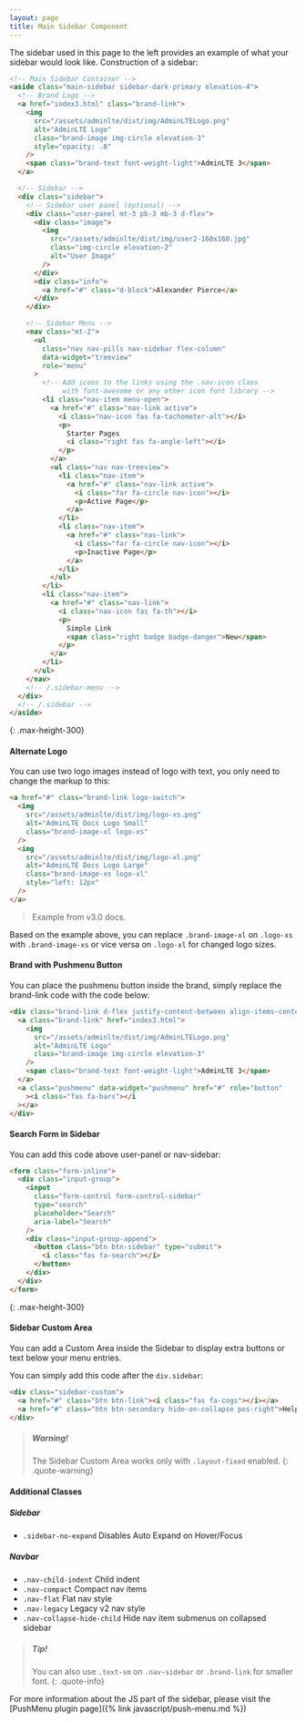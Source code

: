 ```yaml
---
layout: page
title: Main Sidebar Component
---
```


The sidebar used in this page to the left provides an example of what your sidebar would look like. Construction of a sidebar:

```html
<!-- Main Sidebar Container -->
<aside class="main-sidebar sidebar-dark-primary elevation-4">
  <!-- Brand Logo -->
  <a href="index3.html" class="brand-link">
    <img
      src="/assets/adminlte/dist/img/AdminLTELogo.png"
      alt="AdminLTE Logo"
      class="brand-image img-circle elevation-3"
      style="opacity: .8"
    />
    <span class="brand-text font-weight-light">AdminLTE 3</span>
  </a>

  <!-- Sidebar -->
  <div class="sidebar">
    <!-- Sidebar user panel (optional) -->
    <div class="user-panel mt-3 pb-3 mb-3 d-flex">
      <div class="image">
        <img
          src="/assets/adminlte/dist/img/user2-160x160.jpg"
          class="img-circle elevation-2"
          alt="User Image"
        />
      </div>
      <div class="info">
        <a href="#" class="d-block">Alexander Pierce</a>
      </div>
    </div>

    <!-- Sidebar Menu -->
    <nav class="mt-2">
      <ul
        class="nav nav-pills nav-sidebar flex-column"
        data-widget="treeview"
        role="menu"
      >
        <!-- Add icons to the links using the .nav-icon class
             with font-awesome or any other icon font library -->
        <li class="nav-item menu-open">
          <a href="#" class="nav-link active">
            <i class="nav-icon fas fa-tachometer-alt"></i>
            <p>
              Starter Pages
              <i class="right fas fa-angle-left"></i>
            </p>
          </a>
          <ul class="nav nav-treeview">
            <li class="nav-item">
              <a href="#" class="nav-link active">
                <i class="far fa-circle nav-icon"></i>
                <p>Active Page</p>
              </a>
            </li>
            <li class="nav-item">
              <a href="#" class="nav-link">
                <i class="far fa-circle nav-icon"></i>
                <p>Inactive Page</p>
              </a>
            </li>
          </ul>
        </li>
        <li class="nav-item">
          <a href="#" class="nav-link">
            <i class="nav-icon fas fa-th"></i>
            <p>
              Simple Link
              <span class="right badge badge-danger">New</span>
            </p>
          </a>
        </li>
      </ul>
    </nav>
    <!-- /.sidebar-menu -->
  </div>
  <!-- /.sidebar -->
</aside>
```

{: .max-height-300}

#### Alternate Logo

You can use two logo images instead of logo with text, you only need to change the markup to this:

```html
<a href="#" class="brand-link logo-switch">
  <img
    src="/assets/adminlte/dist/img/logo-xs.png"
    alt="AdminLTE Docs Logo Small"
    class="brand-image-xl logo-xs"
  />
  <img
    src="/assets/adminlte/dist/img/logo-xl.png"
    alt="AdminLTE Docs Logo Large"
    class="brand-image-xs logo-xl"
    style="left: 12px"
  />
</a>
```

> Example from v3.0 docs.

Based on the example above, you can replace `.brand-image-xl` on `.logo-xs` with `.brand-image-xs` or vice versa on `.logo-xl` for changed logo sizes.

#### Brand with Pushmenu Button

You can place the pushmenu button inside the brand, simply replace the brand-link code with the code below:

```html
<div class="brand-link d-flex justify-content-between align-items-center">
  <a class="brand-link" href="index3.html">
    <img
      src="/assets/adminlte/dist/img/AdminLTELogo.png"
      alt="AdminLTE Logo"
      class="brand-image img-circle elevation-3"
    />
    <span class="brand-text font-weight-light">AdminLTE 3</span>
  </a>
  <a class="pushmenu" data-widget="pushmenu" href="#" role="button"
    ><i class="fas fa-bars"></i
  ></a>
</div>
```

#### Search Form in Sidebar

You can add this code above user-panel or nav-sidebar:

```html
<form class="form-inline">
  <div class="input-group">
    <input
      class="form-control form-control-sidebar"
      type="search"
      placeholder="Search"
      aria-label="Search"
    />
    <div class="input-group-append">
      <button class="btn btn-sidebar" type="submit">
        <i class="fas fa-search"></i>
      </button>
    </div>
  </div>
</form>
```

{: .max-height-300}

#### Sidebar Custom Area

You can add a Custom Area inside the Sidebar to display extra buttons or text below your menu entries.

You can simply add this code after the `div.sidebar`:

```html
<div class="sidebar-custom">
  <a href="#" class="btn btn-link"><i class="fas fa-cogs"></i></a>
  <a href="#" class="btn btn-secondary hide-on-collapse pos-right">Help</a>
</div>
```

> ##### Warning!
>
> The Sidebar Custom Area works only with `.layout-fixed` enabled.
> {: .quote-warning}

#### Additional Classes

##### Sidebar

- `.sidebar-no-expand` Disables Auto Expand on Hover/Focus

##### Navbar

- `.nav-child-indent` Child indent
- `.nav-compact` Compact nav items
- `.nav-flat` Flat nav style
- `.nav-legacy` Legacy v2 nav style
- `.nav-collapse-hide-child` Hide nav item submenus on collapsed sidebar

> ##### Tip!
>
> You can also use `.text-sm` on `.nav-sidebar` or `.brand-link` for smaller font.
> {: .quote-info}

For more information about the JS part of the sidebar, please visit the [PushMenu plugin page]({% link javascript/push-menu.md %})
